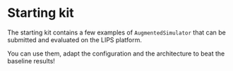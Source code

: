 # Starting kit

The starting kit contains a few examples of `AugmentedSimulator` that can be submitted and evaluated on the LIPS platform.

You can use them, adapt the configuration and the architecture to beat the baseline results!

